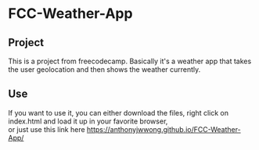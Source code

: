 # FCC-Weather-App

## Project
This is a project from freecodecamp. 
Basically it's a weather app that takes the user geolocation and then shows the weather currently.

## Use 
If you want to use it, you can either download the files, right click on index.html and load it up in your favorite browser,<br>
or just use this link here  https://anthonyjwwong.github.io/FCC-Weather-App/
